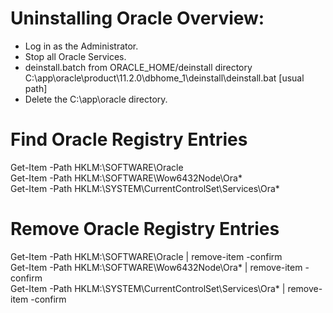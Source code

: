 # Uninstalling Oracle Overview:
* Log in as the Administrator.
* Stop all Oracle Services.
* deinstall.batch from ORACLE_HOME/deinstall directory 
    C:\app\oracle\product\11.2.0\dbhome_1\deinstall\deinstall.bat [usual path]
* Delete the C:\app\oracle directory.

# Find Oracle Registry Entries
Get-Item -Path HKLM:\SOFTWARE\Oracle                                    
Get-Item -Path HKLM:\SOFTWARE\Wow6432Node\Ora*                                  
Get-Item -Path HKLM:\SYSTEM\CurrentControlSet\Services\Ora*

# Remove Oracle Registry Entries
Get-Item -Path HKLM:\SOFTWARE\Oracle  | remove-item -confirm                                   
Get-Item -Path HKLM:\SOFTWARE\Wow6432Node\Ora*  | remove-item -confirm                                    
Get-Item -Path HKLM:\SYSTEM\CurrentControlSet\Services\Ora*  | remove-item -confirm

